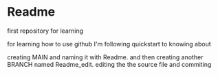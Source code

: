 # Readme
first repository for learning 


for learning how to use github I'm following quickstart to knowing
about 

creating MAIN and naming it with Readme.
and then creating another BRANCH named Readme_edit.
editing the the source file and commiting
